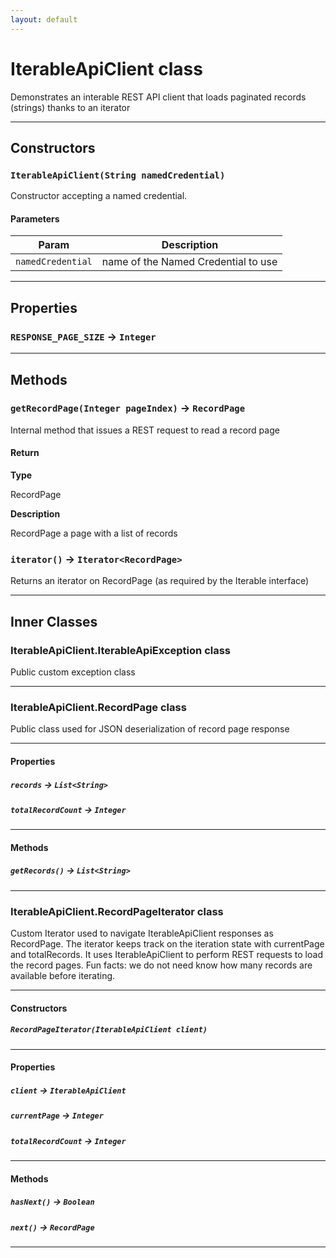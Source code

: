 ```yaml
---
layout: default
---
```

# IterableApiClient class

Demonstrates an interable REST API client that loads paginated records (strings) thanks to an iterator

---
## Constructors
### `IterableApiClient(String namedCredential)`

Constructor accepting a named credential.
#### Parameters
|Param|Description|
|-----|-----------|
|`namedCredential` |  name of the Named Credential to use |

---
## Properties

### `RESPONSE_PAGE_SIZE` → `Integer`

---
## Methods
### `getRecordPage(Integer pageIndex)` → `RecordPage`

Internal method that issues a REST request to read a record page

#### Return

**Type**

RecordPage

**Description**

RecordPage a page with a list of records

### `iterator()` → `Iterator<RecordPage>`

Returns an iterator on RecordPage (as required by the Iterable interface)

---
## Inner Classes

### IterableApiClient.IterableApiException class

Public custom exception class

---
### IterableApiClient.RecordPage class

Public class used for JSON deserialization of record page response

---
#### Properties

##### `records` → `List<String>`

##### `totalRecordCount` → `Integer`

---
#### Methods
##### `getRecords()` → `List<String>`
---
### IterableApiClient.RecordPageIterator class

Custom Iterator used to navigate IterableApiClient responses as RecordPage. The iterator keeps track on the iteration state with currentPage and totalRecords. It uses IterableApiClient to perform REST requests to load the record pages. Fun facts: we do not need know how many records are available before iterating.

---
#### Constructors
##### `RecordPageIterator(IterableApiClient client)`
---
#### Properties

##### `client` → `IterableApiClient`

##### `currentPage` → `Integer`

##### `totalRecordCount` → `Integer`

---
#### Methods
##### `hasNext()` → `Boolean`
##### `next()` → `RecordPage`
---
